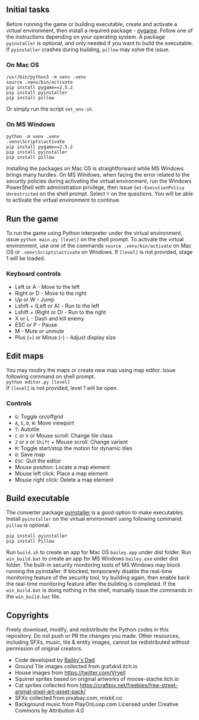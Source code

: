 ## Initial tasks
Before running the game or building executable, create and activate a virtual environment, then install
a required package - [pygame](https://www.pygame.org/). Follow one of the instructions depending on your operating system. 
A package ```pyinstaller``` is optional, and only needed if you want to build the executable. 
If ```pyinstaller``` crashes during building, ```pillow``` may solve the issue.

### On Mac OS
```
/usr/bin/python3 -m venv .venv   
source .venv/bin/activate   
pip install pygame==2.5.2   
pip install pyinstaller   
pip install pillow   
```   
Or simply run the script ```set_env.sh```.

### On MS Windows
```
python -m venv .venv   
.venv\Scripts\activate   
pip install pygame==2.5.2   
pip install pyinstaller   
pip install pillow   
```   

Installing the packages on Mac OS is straightforward while MS Windows brings many hurdles. 
On MS Windows, when facing the error related to the security policies during activating the virtual environment, 
run the Windows PowerShell with administration privilege, then issue ```Set-ExecutionPolicy Unrestricted``` 
on the shell prompt. Select ```Y``` on the questions. You will be able to activate the virtual environment 
to continue.  

## Run the game   
To run the game using Python interpreter under the virtual environment, issue ```python main.py [level]``` 
on the shell prompt. To activate the virtual environment, use one of the commands ```source .venv/bin/activate``` 
on Mac OS or ```.venv\Scripts\activate``` on Windows.  If ```[level]``` is not provided, stage 1 will be loaded.    

### Keyboard controls 
* Left or A - Move to the left   
* Right or D - Move to the right   
* Up or W - Jump   
* Lshift + (Left or A) - Run to the left   
* Lshift + (Right or D) - Run to the right   
* X or L - Dash and kill enemy   
* ESC or P - Pause   
* M - Mute or unmute   
* Plus (+) or Minus (-) - Adjust display size   

## Edit maps
You may modiry the maps or create new map using map editor. Issue following command on shell prompt.   
```python editor.py [level]```   
If ```[level]``` is not provided, level 1 will be open.   

### Controls
* ```G```: Toggle on/offgrid   
* ```A```, ```S```, ```D```, ```W```: Move viewport   
* ```T```: Autotile   
* ```C``` or ```V``` or Mouse scroll: Change tile class   
* ```Z``` or ```X``` or ```Shift``` + Mouse scroll: Change variant   
* ```M```: Toggle start/stop the motion for dynamic tiles   
* ```O```: Save map   
* ```ESC```: Quit the editor   
* Mouse position: Locate a map element
* Mouse left click: Place a map element
* Mouse right click: Delete a map element 
  
## Build executable
The converter package [pyinstaller](https://pyinstaller.org/en/stable/) is a good option to make executables. 
Install ```pyinstaller``` on the virtual environment using following command. ```pillow``` is optional. 
```
pip install pyinstaller
pip install Pillow
```   
Run ```build.sh``` to create an app for Mac OS ```bailey.app``` under dist folder. 
Run ```win_build.bat``` to create an app for MS Windows ```bailey.exe``` under dist folder. 
The built-in security monitoring tools of MS Windows may block running the pyinstaller. 
If blocked, temporarely disable the real-time monitoring feature of the security tool, try building again, then enable back the real-time monitoring feature after the building is completed. If the ```win_build.bat``` is doing nothing in the shell, manually issue the commands in the ```win_build.bat``` file.

## Copyrights
Freely download, modify, and redistribute the Python codes in this repository. Do not push or PR the changes you made. Other resources, including SFXs, music, tile & entity images, cannot be redistributed without permission of original creators.  
* Code developed by [Bailey's Dad](https://github.com/chiho80/bailey)  
* Ground Tile images collected from grafxkid.itch.io  
* House images from https://twitter.com/Vryell
* Squirrel sprites based on original artworks of moose-stache.itch.io  
* Cat sprites collected from https://craftpix.net/freebies/free-street-animal-pixel-art-asset-pack/
* SFXs collected from pixabay.com, mixkit.co  
* Background music from PlayOnLoop.com Licensed under Creative Commons by Attribution 4.0
